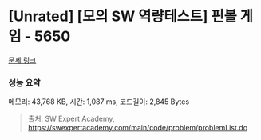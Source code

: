 # [Unrated] [모의 SW 역량테스트] 핀볼 게임 - 5650 

[문제 링크](https://swexpertacademy.com/main/code/problem/problemDetail.do?contestProbId=AWXRF8s6ezEDFAUo) 

### 성능 요약

메모리: 43,768 KB, 시간: 1,087 ms, 코드길이: 2,845 Bytes



> 출처: SW Expert Academy, https://swexpertacademy.com/main/code/problem/problemList.do